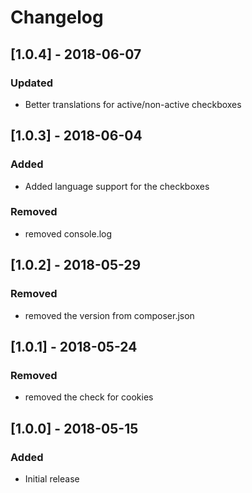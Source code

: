 # Changelog 

## [1.0.4] - 2018-06-07
### Updated
- Better translations for active/non-active checkboxes


## [1.0.3] - 2018-06-04
### Added
- Added language support for the checkboxes
### Removed
- removed console.log

## [1.0.2] - 2018-05-29
### Removed
- removed the version from composer.json

## [1.0.1] - 2018-05-24
### Removed
- removed the check for cookies

## [1.0.0] - 2018-05-15
### Added
- Initial release
